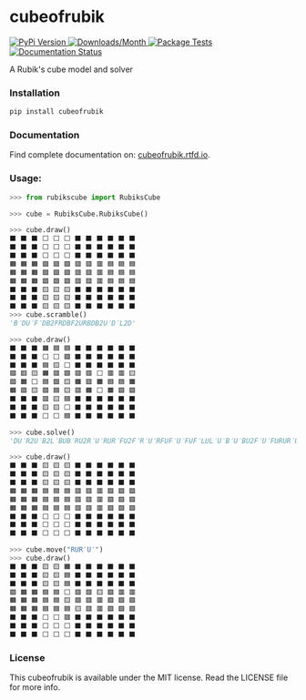 # cubeofrubik
<p align="left">
  <a href='https://pypi.org/project/cubeofrubik/'>
    <img src='https://img.shields.io/pypi/v/cubeofrubik' alt='PyPi Version' />
  </a>
  <a href='https://pypi.org/project/cubeofrubik/'>
    <img src='https://img.shields.io/pypi/dm/cubeofrubik' alt='Downloads/Month' />
  </a>
    <a href='https://github.com/blevic/cubeofrubik/actions/workflows/package-tests.yml'>
    <img src='https://github.com/blevic/cubeofrubik/actions/workflows/package-tests.yml/badge.svg?branch=main' alt='Package Tests' />
  </a>
  <a href='https://cubeofrubik.readthedocs.io/en/latest/?badge=latest'>
    <img src='https://readthedocs.org/projects/cubeofrubik/badge/?version=latest' alt='Documentation Status' />
  </a>
</p>

A Rubik's cube model and solver

### Installation
    
```bash
pip install cubeofrubik
```

### Documentation
Find complete documentation on: [cubeofrubik.rtfd.io](https://cubeofrubik.rtfd.io/).

### Usage:
```python
>>> from rubikscube import RubiksCube

>>> cube = RubiksCube.RubiksCube()

>>> cube.draw()
⬛ ⬛ ⬛ ⬜ ⬜ ⬜ ⬛ ⬛ ⬛ ⬛ ⬛ ⬛ 
⬛ ⬛ ⬛ ⬜ ⬜ ⬜ ⬛ ⬛ ⬛ ⬛ ⬛ ⬛ 
⬛ ⬛ ⬛ ⬜ ⬜ ⬜ ⬛ ⬛ ⬛ ⬛ ⬛ ⬛ 
🟧 🟧 🟧 🟩 🟩 🟩 🟥 🟥 🟥 🟦 🟦 🟦
🟧 🟧 🟧 🟩 🟩 🟩 🟥 🟥 🟥 🟦 🟦 🟦
🟧 🟧 🟧 🟩 🟩 🟩 🟥 🟥 🟥 🟦 🟦 🟦
⬛ ⬛ ⬛ 🟨 🟨 🟨 ⬛ ⬛ ⬛ ⬛ ⬛ ⬛ 
⬛ ⬛ ⬛ 🟨 🟨 🟨 ⬛ ⬛ ⬛ ⬛ ⬛ ⬛ 
⬛ ⬛ ⬛ 🟨 🟨 🟨 ⬛ ⬛ ⬛ ⬛ ⬛ ⬛ 
>>> cube.scramble()
'B′DU′F′DB2FRDBF2URBDB2U′D′L2D'

>>> cube.draw()
⬛ ⬛ ⬛ 🟧 🟦 🟦 ⬛ ⬛ ⬛ ⬛ ⬛ ⬛ 
⬛ ⬛ ⬛ ⬜ ⬜ 🟩 ⬛ ⬛ ⬛ ⬛ ⬛ ⬛ 
⬛ ⬛ ⬛ 🟦 🟨 ⬜ ⬛ ⬛ ⬛ ⬛ ⬛ ⬛ 
🟩 🟥 🟨 🟧 🟥 🟩 🟥 🟥 ⬜ 🟥 🟥 🟨
🟩 🟧 ⬜ 🟦 🟩 🟨 🟧 🟥 🟧 🟦 🟦 🟧
🟧 🟩 🟨 🟩 🟦 🟨 🟥 🟧 ⬜ 🟧 🟩 🟩
⬛ ⬛ ⬛ 🟥 🟨 🟦 ⬛ ⬛ ⬛ ⬛ ⬛ ⬛ 
⬛ ⬛ ⬛ 🟨 🟨 ⬜ ⬛ ⬛ ⬛ ⬛ ⬛ ⬛ 
⬛ ⬛ ⬛ ⬜ ⬜ 🟦 ⬛ ⬛ ⬛ ⬛ ⬛ ⬛ 

>>> cube.solve()
'DU′R2U′B2L′BUB′RU2R′U′RUR′FU2F′R′U′RFUF′U′FUF′LUL′U′B′U′BU2F′U′FURUR′U′LUL′U′B′U′BUFUF′U′L′U′LU2FRUR′U′RUR′U′F′RUR′URU2R′U2BUB′UBU2B′URDR′D′RDR′D′URDR′D′RDR′D′URDR′D′RDR′D′U2'

>>> cube.draw()
⬛ ⬛ ⬛ 🟨 🟨 🟨 ⬛ ⬛ ⬛ ⬛ ⬛ ⬛ 
⬛ ⬛ ⬛ 🟨 🟨 🟨 ⬛ ⬛ ⬛ ⬛ ⬛ ⬛ 
⬛ ⬛ ⬛ 🟨 🟨 🟨 ⬛ ⬛ ⬛ ⬛ ⬛ ⬛ 
🟧 🟧 🟧 🟦 🟦 🟦 🟥 🟥 🟥 🟩 🟩 🟩
🟧 🟧 🟧 🟦 🟦 🟦 🟥 🟥 🟥 🟩 🟩 🟩
🟧 🟧 🟧 🟦 🟦 🟦 🟥 🟥 🟥 🟩 🟩 🟩
⬛ ⬛ ⬛ ⬜ ⬜ ⬜ ⬛ ⬛ ⬛ ⬛ ⬛ ⬛ 
⬛ ⬛ ⬛ ⬜ ⬜ ⬜ ⬛ ⬛ ⬛ ⬛ ⬛ ⬛ 
⬛ ⬛ ⬛ ⬜ ⬜ ⬜ ⬛ ⬛ ⬛ ⬛ ⬛ ⬛ 

>>> cube.move("RUR′U′")
>>> cube.draw()
⬛ ⬛ ⬛ 🟨 🟨 🟧 ⬛ ⬛ ⬛ ⬛ ⬛ ⬛ 
⬛ ⬛ ⬛ 🟨 🟨 🟦 ⬛ ⬛ ⬛ ⬛ ⬛ ⬛ 
⬛ ⬛ ⬛ 🟨 🟨 🟦 ⬛ ⬛ ⬛ ⬛ ⬛ ⬛ 
🟩 🟧 🟧 🟦 🟦 ⬜ 🟥 🟥 🟨 🟩 🟥 🟥
🟧 🟧 🟧 🟦 🟦 🟨 🟩 🟥 🟥 🟩 🟩 🟩
🟧 🟧 🟧 🟦 🟦 🟦 🟨 🟥 🟥 🟩 🟩 🟩
⬛ ⬛ ⬛ ⬜ ⬜ 🟥 ⬛ ⬛ ⬛ ⬛ ⬛ ⬛ 
⬛ ⬛ ⬛ ⬜ ⬜ ⬜ ⬛ ⬛ ⬛ ⬛ ⬛ ⬛ 
⬛ ⬛ ⬛ ⬜ ⬜ ⬜ ⬛ ⬛ ⬛ ⬛ ⬛ ⬛ 
```

### License

This cubeofrubik is available under the MIT license. Read the LICENSE file for more info.
